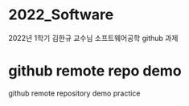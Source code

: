 # 2022_Software
2022년 1학기 김한규 교수님 소프트웨어공학 github 과제

# github remote repo demo
github remote repository demo practice
